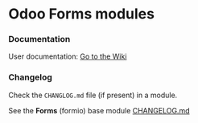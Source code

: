 # Odoo Forms modules

### Documentation

User documentation: [Go to the Wiki](https://github.com/novacode-nl/odoo-formio/wiki)

### Changelog

Check the `CHANGLOG.md` file (if present) in a module.

See the **Forms** (formio) base module [CHANGELOG.md](https://github.com/novacode-nl/odoo-formio/blob/15.0/formio/CHANGELOG.md)
